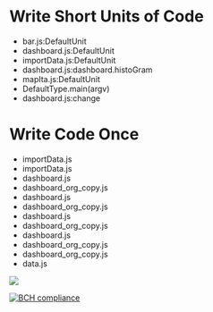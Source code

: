 # Write Short Units of Code
- bar.js:DefaultUnit
- dashboard.js:DefaultUnit
- importData.js:DefaultUnit
- dashboard.js:dashboard.histoGram
- mapIta.js:DefaultUnit
- DefaultType.main(argv)
- dashboard.js:change

# Write Code Once
- importData.js
- importData.js
- dashboard.js
- dashboard_org_copy.js
- dashboard.js
- dashboard_org_copy.js
- dashboard.js
- dashboard_org_copy.js
- dashboard.js
- dashboard_org_copy.js
- dashboard_org_copy.js
- data.js

<img src='https://bettercodehub.com/edge/badge/Eelco05/Programmeerproject'>

[![BCH compliance](https://bettercodehub.com/edge/badge/Eelco05/Programmeerproject)](https://bettercodehub.com)